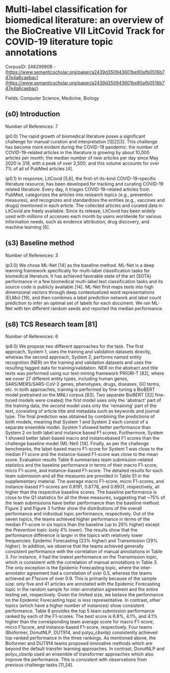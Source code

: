 # Multi-label classification for biomedical literature: an overview of the BioCreative VII LitCovid Track for COVID-19 literature topic annotations

CorpusID: 248299908 - [https://www.semanticscholar.org/paper/a2439d350943601be90afb0516b747e4a6caebac](https://www.semanticscholar.org/paper/a2439d350943601be90afb0516b747e4a6caebac)

Fields: Computer Science, Medicine, Biology

## (s0) Introduction
Number of References: 7

(p0.0) The rapid growth of biomedical literature poses a significant challenge for manual curation and interpretation [1][2][3]. This challenge has become more evident during the COVID-19 pandemic: the number of COVID-19-related articles in the literature is growing by about 10,000 articles per month; the median number of new articles per day since May 2020 is 319, with a peak of over 2,500; and this volume accounts for over 7% of all of PubMed articles [4].

(p0.1) In response, LitCovid [5,6], the first-of-its-kind COVID-19-specific literature resource, has been developed for tracking and curating COVID-19 related literature. Every day, it triages COVID-19-related articles from PubMed, categorizes the articles into research topics (e.g., prevention measures), and recognizes and standardizes the entities (e.g., vaccines and drugs) mentioned in each article. The collected articles and curated data in LitCovid are freely available. Since its release, LitCovid has been widely used with millions of accesses each month by users worldwide for various information needs, such as evidence attribution, drug discovery, and machine learning [6].
## (s3) Baseline method
Number of References: 3

(p3.0) We chose ML-Net [14] as the baseline method. ML-Net is a deep learning framework specifically for multi-label classification tasks for biomedical literature. It has achieved favorable state of the art (SOTA) performance in a few biomedical multi-label text classification tasks and its source code is publicly available [14]. ML-Net first maps texts into high dimensional vectors through deep contextualized word representations (ELMo) [19], and then combines a label prediction network and label count prediction to infer an optimal set of labels for each document. We ran ML-Net with ten different random seeds and reported the median performance.
## (s8) TCS Research team [81]
Number of References: 6

(p8.0) We propose two different approaches for the task. The first approach, System 1, uses the training and validation datasets directly, whereas the second approach, System 2, performs named entity recognition (NER) on the training and validation datasets and uses the resulting tagged data for training/validation. NER on the abstract and title texts was performed using our text-mining framework PRIORI-T [82], where we cover 27 different entity types, including human genes, SARS/MERS/SARS-CoV-2 genes, phenotypes, drugs, diseases, GO terms, etc. In both approaches, training is performed by fine-tuning a BioBERT model pretrained on the MNLI corpus [83]. Two separate BioBERT [32] fine-tuned models were created; the first model uses only the 'abstract' part of the training data, the second model uses only the 'remaining' part of the text, consisting of article title and metadata such as keywords and journal type. The final prediction was obtained by combining the predictions of both models, meaning that System 1 and System 2 each consist of a separate ensemble model. System 1 showed better performance than System 2 on both label and instance based F1 scores. Furthermore, System 1 showed better label-based macro and instancebased F1 scores than the challenge baseline model (ML-Net) [14]. Finally, as per the challenge benchmarks, the label-based macro F1-score for System 1 was close to the median F1 score and the instance-based F1-score was close to the mean score. Evaluation results Table 6 summarizes team submission-related statistics and the baseline performance in terms of their macro F1-score, micro F1-score, and instance-based F1-score. The detailed results for each team submission and all the measures are provided in Table S1 in the supplementary material. The average macro F1-score, micro F1-scores, and instance-based F1-scores are 0.8191, 0.8778, and 0.8931, respectively, all higher than the respective baseline scores. The baseline performance is close to the Q1 statistics for all the three measures, suggesting that ~75% of the team submissions have better performance than the baseline method. Figure 2 and Figure 3 further show the distributions of the overall performance and individual topic performance, respectively. Out of the seven topics, the teams achieved higher performance in terms of the median F1-score in six topics than the baseline (up to 29% higher) except the Prevention topic (only 4% lower). The results show that the performance difference is larger in the topics with relatively lower frequencies: Epidemic Forecasting (23% higher) and Transmission (29% higher). In addition, we observe that the teams achieved generally consistent performance with the correlation of manual annotations in Table 3. For instance, it had the lowest performance on the Transmission topic, which is consistent with the correlation of manual annotations in Table 3. The only exception is the Epidemic Forecasting topic, where the inter-annotator agreement had a correlation of over 0.5, whereas the teams achieved an F1score of over 0.9. This is primarily because of the sample size: only five and 41 articles are annotated with the Epidemic Forecasting topic in the random sample for inter-annotation agreement and the entire testing set, respectively. Given the limited size, we believe the performance on the Epidemic Forecasting topic is less representative. In contrast, other topics (which have a higher number of instances) show consistent performance.   Table 6 provides the top 5 team submission performance ranked by each of the F1-scores. The best score is 6.8%, 4.1%, and 4.1% higher than the corresponding team average score for macro F1-score, micro F1score, and instance-based F1-score, respectively. Four teams (Bioformer, DonutNLP, DUT914, and polyu_cbsnlp) consistently achieved top-ranked performance in the three rankings. As mentioned above, the Bioformer and DUT914 teams proposed innovative methods which are beyond the default transfer learning approaches. In contrast, DonutNLP and polyu_cbsnlp used an ensemble of transformer approaches which also improve the performance. This is consistent with observations from previous challenge tasks [11,24].
